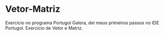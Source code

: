 # Vetor-Matriz
Exercício no programa Portugol
Galera, dei meus primeiros passos no IDE Portugol.
Exercicio de Vetor e Matriz.
